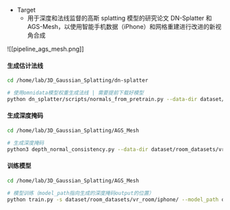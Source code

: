 *   Target
    *  用于深度和法线监督的高斯 splatting 模型的研究论文 DN-Splatter 和 AGS-Mesh，以使用智能手机数据（iPhone）和网格重建进行改进的新视角合成

![[pipeline_ags_mesh.png]]
#### 生成估计法线
```bash
cd /home/lab/3D_Gaussian_Splatting/dn-splatter

# 使用omnidata模型权重生成法线 | 需要提前下载好模型
python dn_splatter/scripts/normals_from_pretrain.py --data-dir dataset/room_datasets/vr_room/iphone/long_capture/ 
```

#### 生成深度掩码
```bash
cd /home/lab/3D_Gaussian_Splatting/AGS_Mesh

# 生成深度掩码
python3 depth_normal_consistency.py --data-dir dataset/room_datasets/vr_room/iphone/long_capture 
```

#### 训练模型
```bash
cd /home/lab/3D_Gaussian_Splatting/AGS_Mesh

# 模型训练（model_path指向生成的深度掩码output的位置）
python train.py -s dataset/room_datasets/vr_room/iphone/ --model_path output/mushroom/vr_room --depth_supervision --normal_supervision 
```